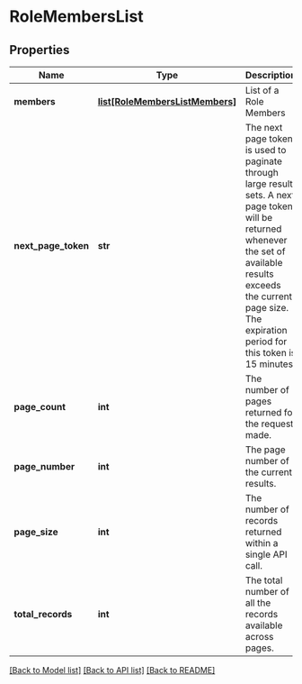 # RoleMembersList

## Properties
Name | Type | Description | Notes
------------ | ------------- | ------------- | -------------
**members** | [**list[RoleMembersListMembers]**](RoleMembersListMembers.md) | List of a Role Members | [optional] 
**next_page_token** | **str** | The next page token is used to paginate through large result sets. A next page token will be returned whenever the set of available results exceeds the current page size. The expiration period for this token is 15 minutes. | [optional] 
**page_count** | **int** | The number of pages returned for the request made. | [optional] 
**page_number** | **int** | The page number of the current results. | [optional] [default to 1]
**page_size** | **int** | The number of records returned within a single API call. | [optional] [default to 30]
**total_records** | **int** | The total number of all the records available across pages. | [optional] 

[[Back to Model list]](../README.md#documentation-for-models) [[Back to API list]](../README.md#documentation-for-api-endpoints) [[Back to README]](../README.md)

